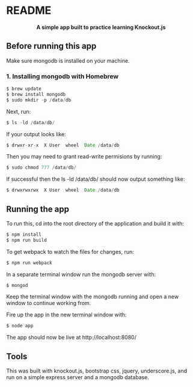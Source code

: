 # README
<div align="center">
  <strong>A simple app built to practice learning Knockout.js</strong>
</div>

## Before running this app

Make sure mongodb is installed on your machine.
### 1. Installing mongodb with Homebrew
```js
$ brew update
$ brew install mongodb
$ sudo mkdir -p /data/db
```

Next, run:
```js
$ ls -ld /data/db/
```
If your output looks like:
```js
$ drwxr-xr-x  X User  wheel  Date /data/db
```
Then you may need to grant read-write permisions by running:
```js
$ sudo chmod 777 /data/db/
```
If successful then the ls -ld /data/db/ should now output something like:
```js
$ drwxrwxrwx  X User  wheel  Date /data/db
```

## Running the app
To run this, cd into the root directory of the application and build it with:
```js
$ npm install
$ npm run build
```

To get webpack to watch the files for changes, run:
```js
$ npm run webpack
```

In a separate terminal window run the mongodb server with:
```js
$ mongod
```
Keep the terminal window with the mongodb running and open a new window to continue working from.

Fire up the app in the new terminal window with:
```js
$ node app
```
The app should now be live at http://localhost:8080/

## Tools
This was built with knockout.js, bootstrap css, jquery, underscore.js, and run on a simple express server and a mongodb database.